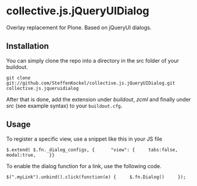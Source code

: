 collective.js.jQueryUIDialog
============================

Overlay replacement for Plone. Based on jQueryUI dialogs.

Installation
----------------------------

You can simply clone the repo into a directory in the src folder of your buildout.

`git clone git://github.com/SteffenKockel/collective.js.jQueryUIDialog.git collective.js.jqueruidialog`

After that is done, add the extension under *buildout*, *zcml* and finally under *src* (see example syntax) to your `buildout.cfg`. 


Usage
----------------------------

To register a specific view, use a snippet like this in your JS file

`$.extend( $.fn._dialog_configs, {     
			"view": {    
			tabs:false,    
			modal:true,    
		}}`

To enable the dialog function for a link, use the following code.

`$(".myLink").unbind().click(function(e) {    
    $.fn.Dialog()    
});`  

